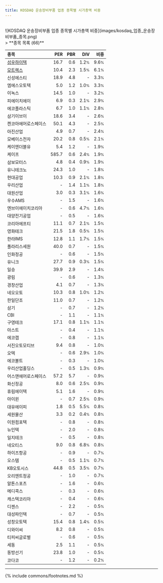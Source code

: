 ```yaml
---
title: KOSDAQ 운송장비부품 업종 종목별 시가총액 비중
---
```

<br>
![KOSDAQ 운송장비부품 업종 종목별 시가총액 비중](images/kosdaq_업종_운송장비부품_종목.png)
<br>
> **종목 목록 (66)**<a id="list"></a>

| **종목** | **PER** | **PBR** | **DIV** | **비중** |
| :------- | ------: | ------: | ------: | -------: |
| [성우하이텍](/015750/) | 16.7 | 0.6 | 1.2<small>%</small> | 9.6<small>%</small> |
| [모트렉스](/118990/) | 10.4 | 2.3 | 1.5<small>%</small> | 6.1<small>%</small> |
| 신성에스티 | 18.9 | 4.8 | - | 3.3<small>%</small> |
| 엠에스오토텍 | 5.0 | 1.2 | 1.0<small>%</small> | 3.3<small>%</small> |
| 이녹스 | 14.5 | 1.0 | - | 3.2<small>%</small> |
| 피에이치에이 | 6.9 | 0.3 | 2.1<small>%</small> | 2.9<small>%</small> |
| 에코플라스틱 | 6.7 | 1.0 | 1.1<small>%</small> | 2.8<small>%</small> |
| 삼기이브이 | 18.6 | 3.4 | - | 2.6<small>%</small> |
| 켄코아에어로스페이스 | 50.1 | 4.3 | - | 2.5<small>%</small> |
| 아진산업 | 4.9 | 0.7 | - | 2.4<small>%</small> |
| 모베이스전자 | 20.2 | 0.8 | 0.5<small>%</small> | 2.1<small>%</small> |
| 케이엔더블유 | 5.4 | 1.2 | - | 1.9<small>%</small> |
| 케이프 | 585.7 | 0.6 | 2.4<small>%</small> | 1.9<small>%</small> |
| 삼보모터스 | 4.8 | 0.4 | 0.9<small>%</small> | 1.9<small>%</small> |
| 유니테크노 | 24.3 | 1.0 | - | 1.8<small>%</small> |
| 현대공업 | 10.3 | 0.9 | 2.1<small>%</small> | 1.8<small>%</small> |
| 우리산업 | - | 1.4 | 1.1<small>%</small> | 1.8<small>%</small> |
| 대원산업 | 3.0 | 0.3 | 3.1<small>%</small> | 1.6<small>%</small> |
| 우수AMS | - | 1.5 | - | 1.6<small>%</small> |
| 엔브이에이치코리아 | - | 0.6 | 4.7<small>%</small> | 1.6<small>%</small> |
| 대양전기공업 | - | 0.5 | - | 1.6<small>%</small> |
| 코리아에프티 | 11.1 | 0.7 | 2.1<small>%</small> | 1.5<small>%</small> |
| 영화테크 | 21.5 | 1.8 | 0.5<small>%</small> | 1.5<small>%</small> |
| 한라IMS | 12.8 | 1.1 | 1.7<small>%</small> | 1.5<small>%</small> |
| 폴라리스세원 | 40.0 | 0.7 | - | 1.5<small>%</small> |
| 인화정공 | - | 0.6 | - | 1.5<small>%</small> |
| 유니크 | 27.7 | 0.9 | 0.3<small>%</small> | 1.5<small>%</small> |
| 일승 | 39.9 | 2.9 | - | 1.4<small>%</small> |
| 광림 | - | 0.6 | - | 1.3<small>%</small> |
| 경창산업 | 4.1 | 0.7 | - | 1.3<small>%</small> |
| 네오오토 | 10.3 | 0.8 | 1.0<small>%</small> | 1.2<small>%</small> |
| 한일단조 | 11.0 | 0.7 | - | 1.2<small>%</small> |
| 삼기 | - | 0.7 | - | 1.2<small>%</small> |
| CBI | - | 1.1 | - | 1.1<small>%</small> |
| 구영테크 | 17.1 | 0.8 | 1.1<small>%</small> | 1.1<small>%</small> |
| 아스트 | - | 0.4 | - | 1.1<small>%</small> |
| 에코캡 | - | 0.8 | - | 1.1<small>%</small> |
| 서진오토모티브 | 9.4 | 0.8 | - | 1.0<small>%</small> |
| 오텍 | - | 0.6 | 2.9<small>%</small> | 1.0<small>%</small> |
| 에코볼트 | - | 0.3 | - | 1.0<small>%</small> |
| 우리산업홀딩스 | - | 0.5 | 1.3<small>%</small> | 0.9<small>%</small> |
| 어스앤에어로스페이스 | 57.2 | 5.7 | - | 0.9<small>%</small> |
| 화신정공 | 8.0 | 0.6 | 2.5<small>%</small> | 0.9<small>%</small> |
| 휴림에이텍 | 5.1 | 1.6 | - | 0.9<small>%</small> |
| 아이윈 | - | 0.7 | 2.5<small>%</small> | 0.9<small>%</small> |
| 대유에이피 | 1.8 | 0.5 | 5.5<small>%</small> | 0.8<small>%</small> |
| 세원물산 | 3.3 | 0.2 | 0.4<small>%</small> | 0.8<small>%</small> |
| 이원컴포텍 | - | 0.8 | - | 0.8<small>%</small> |
| 뉴인텍 | - | 2.0 | - | 0.8<small>%</small> |
| 일지테크 | - | 0.5 | - | 0.8<small>%</small> |
| 네오티스 | 9.0 | 0.8 | 6.8<small>%</small> | 0.8<small>%</small> |
| 하이즈항공 | - | 0.9 | - | 0.7<small>%</small> |
| 오스템 | - | 0.5 | 1.1<small>%</small> | 0.7<small>%</small> |
| KB오토시스 | 44.8 | 0.5 | 3.5<small>%</small> | 0.7<small>%</small> |
| 오리엔트정공 | - | 1.0 | - | 0.7<small>%</small> |
| 알톤스포츠 | - | 1.6 | - | 0.6<small>%</small> |
| 메디콕스 | - | 0.3 | - | 0.6<small>%</small> |
| 캐스텍코리아 | - | 0.4 | - | 0.6<small>%</small> |
| 디젠스 | - | 2.2 | - | 0.5<small>%</small> |
| 대성파인텍 | - | 0.7 | - | 0.5<small>%</small> |
| 성창오토텍 | 15.4 | 0.8 | 1.4<small>%</small> | 0.5<small>%</small> |
| 디와이씨 | 8.2 | 0.8 | - | 0.5<small>%</small> |
| 티피씨글로벌 | - | 0.6 | - | 0.5<small>%</small> |
| 세동 | 2.5 | 1.1 | - | 0.5<small>%</small> |
| 동방선기 | 23.8 | 1.0 | - | 0.5<small>%</small> |
| 코다코 | - | 1.2 | - | 0.2<small>%</small> |

---
{% include commons/footnotes.md %}